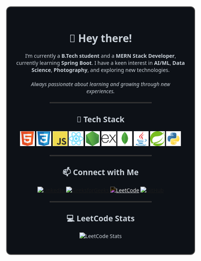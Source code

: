 <!-- Profile Box -->
<div align="center" style="border: 2px solid #444; border-radius: 12px; padding: 25px; width: 90%; margin: 20px auto; background-color: #0d1117; color: #c9d1d9; font-family: 'Segoe UI', sans-serif;">

  <h1>👋 Hey there!</h1>
  <p>
    I’m currently a <strong>B.Tech student</strong> and a <strong>MERN Stack Developer</strong>,  
    currently learning <strong>Spring Boot</strong>.  
    I have a keen interest in <strong>AI/ML</strong>, <strong>Data Science</strong>, <strong>Photography</strong>,  
    and exploring new technologies.  
    <br><br>
    <em>Always passionate about learning and growing through new experiences.</em>
  </p>

  <hr style="width: 60%; border: 1px solid #444; margin: 20px auto;">

  <h2>🚀 Tech Stack</h2>
  <p align="center">
    <img src="https://raw.githubusercontent.com/devicons/devicon/master/icons/html5/html5-original.svg" alt="html5" width="40" height="40"/> 
    <img src="https://raw.githubusercontent.com/devicons/devicon/master/icons/css3/css3-original.svg" alt="css3" width="40" height="40"/> 
    <img src="https://raw.githubusercontent.com/devicons/devicon/master/icons/javascript/javascript-original.svg" alt="javascript" width="40" height="40"/> 
    <img src="https://raw.githubusercontent.com/devicons/devicon/master/icons/react/react-original.svg" alt="react" width="40" height="40"/> 
    <img src="https://raw.githubusercontent.com/devicons/devicon/master/icons/nodejs/nodejs-original.svg" alt="nodejs" width="40" height="40"/> 
    <img src="https://raw.githubusercontent.com/devicons/devicon/master/icons/express/express-original.svg" alt="express" width="40" height="40"/> 
    <img src="https://raw.githubusercontent.com/devicons/devicon/master/icons/mongodb/mongodb-original.svg" alt="mongodb" width="40" height="40"/> 
    <img src="https://raw.githubusercontent.com/devicons/devicon/master/icons/java/java-original.svg" alt="java" width="40" height="40"/> 
    <img src="https://raw.githubusercontent.com/devicons/devicon/master/icons/spring/spring-original.svg" alt="spring" width="40" height="40"/> 
    <img src="https://raw.githubusercontent.com/devicons/devicon/master/icons/python/python-original.svg" alt="python" width="40" height="40"/>
  </p>

  <hr style="width: 60%; border: 1px solid #444; margin: 20px auto;">

  <h2>📫 Connect with Me</h2>
  <p align="center">
    <a href="www.linkedin.com/in/nitin-gupta-2107ng" target="_blank">
      <img src="https://skillicons.dev/icons?i=linkedin" width="40" height="40" alt="LinkedIn"/>
    </a>
    <a href="https://www.geeksforgeeks.org/user/nitingupfxxe/" target="_blank">
      <img src="https://img.icons8.com/color/48/000000/GeeksforGeeks.png" width="40" height="40" alt="GeeksforGeeks"/>
    </a>
    <a href="https://leetcode.com/u/Nitin_35/" target="_blank">
      <img src="https://cdn.jsdelivr.net/npm/simple-icons@v3/icons/leetcode.svg" width="40" height="40" alt="LeetCode" style="filter: invert(1);"/>
    </a>
    <a href="https://github.com/Nitin-0721" target="_blank">
      <img src="https://skillicons.dev/icons?i=github" width="40" height="40" alt="GitHub"/>
    </a>
  </p>

  <hr style="width: 60%; border: 1px solid #444; margin: 20px auto;">

  <h2>💻 LeetCode Stats</h2>
  <p align="center">
    <!-- Replace your-leetcode-username with your actual LeetCode username -->
    <img src="https://leetcard.jacoblin.cool/your-leetcode-username?theme=dark&font=Roboto&ext=contest" alt="LeetCode Stats" width="400"/>
  </p>

</div>
